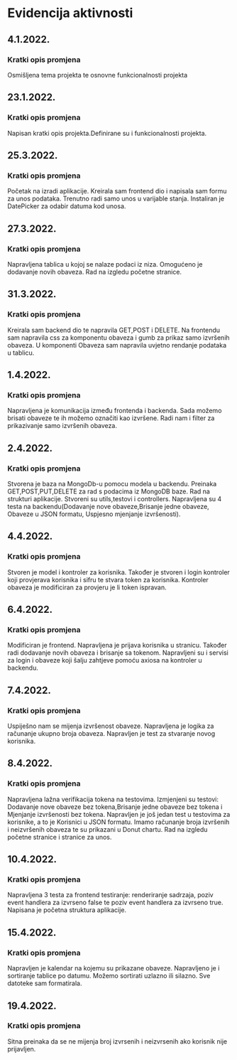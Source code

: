 # Evidencija aktivnosti

## 4.1.2022.
### Kratki opis promjena
Osmišljena tema projekta te osnovne funkcionalnosti projekta

## 23.1.2022.
### Kratki opis promjena
Napisan kratki opis projekta.Definirane su i funkcionalnosti projekta.

## 25.3.2022.
### Kratki opis promjena
Početak na izradi aplikacije. Kreirala sam frontend dio i napisala sam formu za unos podataka. Trenutno radi samo unos u varijable stanja. Instaliran je DatePicker za odabir datuma kod unosa.  

## 27.3.2022.
### Kratki opis promjena
Napravljena tablica u kojoj se nalaze podaci iz niza. Omogućeno je dodavanje novih obaveza. Rad na izgledu početne stranice.  

## 31.3.2022.
### Kratki opis promjena
Kreirala sam backend dio te napravila GET,POST i DELETE. Na frontendu sam napravila css za komponentu obaveza i gumb za prikaz samo izvršenih obaveza. U komponenti Obaveza sam napravila uvjetno rendanje podataka u tablicu.

## 1.4.2022.
### Kratki opis promjena
Napravljena je komunikacija između frontenda i backenda. Sada možemo brisati obaveze te ih možemo označiti kao izvršene. Radi nam i filter za prikazivanje samo izvršenih obaveza. 

## 2.4.2022.
### Kratki opis promjena
Stvorena je baza na MongoDb-u pomocu modela u backendu. Preinaka GET,POST,PUT,DELETE za rad s podacima iz MongoDB baze. Rad na strukturi aplikacije. Stvoreni su utils,testovi i controllers. Napravljena su 4 testa na backendu(Dodavanje nove obaveze,Brisanje jedne obaveze, Obaveze u JSON formatu, Uspjesno mjenjanje izvršenosti). 

## 4.4.2022.
### Kratki opis promjena
Stvoren je model i kontroler za korisnika. Također je stvoren i login kontroler koji provjerava korisnika i sifru te stvara token za korisnika. Kontroler obaveza je modificiran za provjeru je li token ispravan. 


## 6.4.2022.
### Kratki opis promjena
Modificiran je frontend. Napravljena je prijava korisnika u stranicu. Također radi dodavanje novih obaveza i brisanje sa tokenom. Napravljeni su i servisi za login i obaveze koji šalju zahtjeve pomoću axiosa na kontroler u backendu. 

## 7.4.2022.
### Kratki opis promjena
Uspiješno nam se mijenja izvršenost obaveze. Napravljena je logika za računanje ukupno broja obaveza. Napravljen je test za stvaranje novog korisnika. 

## 8.4.2022.
### Kratki opis promjena
Napravljena lažna verifikacija tokena na testovima. Izmjenjeni su testovi: Dodavanje nove obaveze bez tokena,Brisanje jedne obaveze bez tokena i Mjenjanje izvršenosti bez tokena. Napravljen je još jedan test u testovima za korisnike, a to je Korisnici u JSON formatu. Imamo računanje broja izvršenih i neizvršenih obaveza te su prikazani u Donut chartu. Rad na izgledu početne stranice i stranice za unos. 

## 10.4.2022.
### Kratki opis promjena
Napravljena 3 testa za frontend testiranje: renderiranje sadrzaja, poziv event handlera za izvrseno false te poziv event handlera za izvrseno true. Napisana je početna struktura aplikacije. 

## 15.4.2022.
### Kratki opis promjena
Napravljen je kalendar na kojemu su prikazane obaveze. Napravljeno je i sortiranje tablice po datumu. Možemo sortirati uzlazno ili silazno. Sve datoteke sam formatirala. 

## 19.4.2022.
### Kratki opis promjena
Sitna preinaka da se ne mijenja broj izvrsenih i neizvrsenih ako korisnik nije prijavljen. 